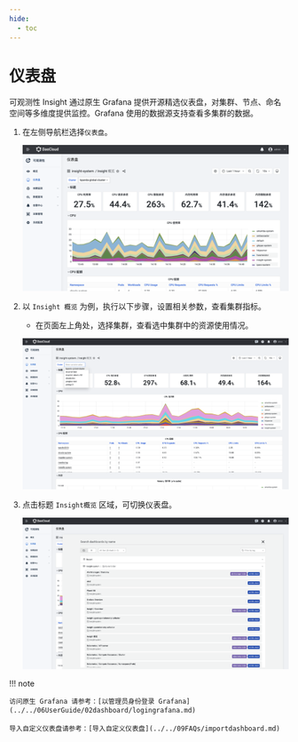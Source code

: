 ```yaml
---
hide:
  - toc
---
```


# 仪表盘

可观测性 Insight 通过原生 Grafana 提供开源精选仪表盘，对集群、节点、命名空间等多维度提供监控。Grafana 使用的数据源支持查看多集群的数据。

1. 在左侧导航栏选择`仪表盘`。

    ![dashboard](../../images/dashboard01.png)

2. 以 `Insight 概览` 为例，执行以下步骤，设置相关参数，查看集群指标。

    - 在页面左上角处，选择集群，查看选中集群中的资源使用情况。

    ![dashboard](../../images/dashboard02.png)

3. 点击标题 `Insight概览` 区域，可切换仪表盘。

    ![dashboard](../../images/dashboard03.png)


!!! note
    
    访问原生 Grafana 请参考：[以管理员身份登录 Grafana](../../06UserGuide/02dashboard/logingrafana.md)
    
    导入自定义仪表盘请参考：[导入自定义仪表盘](../../09FAQs/importdashboard.md)